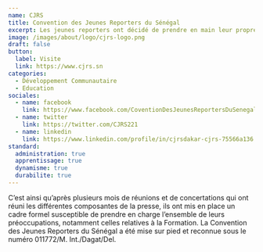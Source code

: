 ```yaml
---
name: CJRS
title: Convention des Jeunes Reporters du Sénégal
excerpt: Les jeunes reporters ont décidé de prendre en main leur propre destinée.
image: /images/about/logo/cjrs-logo.png
draft: false
button:
  label: Visite
  link: https://www.cjrs.sn
categories:
  - Développement Communautaire
  - Education
sociales:
  - name: facebook
    link: https://www.facebook.com/CoventionDesJeunesReportersDuSenegal
  - name: twitter
    link: https://twitter.com/CJRS221
  - name: linkedin
    link: https://www.linkedin.com/profile/in/cjrsdakar-cjrs-75566a136
standard:
  administration: true
  apprentissage: true
  dynamisme: true
  durabilite: true
---
```


C’est ainsi qu’après plusieurs mois de réunions et de concertations qui ont réuni les différentes composantes de la presse, ils ont mis en place un cadre formel susceptible de prendre en charge l’ensemble de leurs préoccupations, notamment celles relatives à la Formation. La Convention des Jeunes Reporters du Sénégal a été mise sur pied et reconnue sous le numéro 011772/M. Int./Dagat/Del.